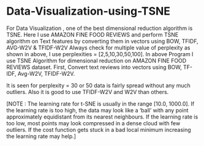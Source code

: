 # Data-Visualization-using-TSNE
For Data Visualization , one of the best dimensional reduction algorithm is TSNE. Here I use AMAZON FINE FOOD REVIEWS and perform TSNE algorithm on Text features by converting them in vectors using BOW, TFIDF, AVG-W2V &amp; TFIDF-W2V
Always check for multiple value of perplexity as shown in above, I use perplexities = [2,5,10,30,50,100].
In above Program I use TSNE Algorithm for dimensional reduction on AMAZON FINE FOOD REVIEWS dataset. First, Convert text reviews into vectors using BOW, TF-IDF, Avg-W2V, TFIDF-W2V.

It is seen for perplexity = 30 or 50 data is fairly spread without any much outliers. Also it is good to use TFIDF-W2V and W2V than others.

[NOTE : The learning rate for t-SNE is usually in the range [10.0, 1000.0]. If the learning rate is too high, the data may look like a ‘ball’ with any point approximately equidistant from its nearest neighbours. If the learning rate is too low, most points may look compressed in a dense cloud with few outliers. If the cost function gets stuck in a bad local minimum increasing the learning rate may help.]
